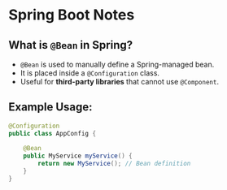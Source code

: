 # Spring Boot Notes

## What is `@Bean` in Spring?
- `@Bean` is used to manually define a Spring-managed bean.
- It is placed inside a `@Configuration` class.
- Useful for **third-party libraries** that cannot use `@Component`.

## Example Usage:
```java
@Configuration
public class AppConfig {
    
    @Bean
    public MyService myService() {
        return new MyService(); // Bean definition
    }
}